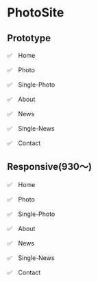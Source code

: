 # PhotoSite
## Prototype
✅　Home  

✅　Photo  

✅　Single-Photo  

✅　About  

✅　News  

✅　Single-News  

✅　Contact  

## Responsive(930〜)  
✅　Home  

✅　Photo  

✅　Single-Photo  

✅　About  

✅　News  

✅　Single-News  

✅　Contact  
